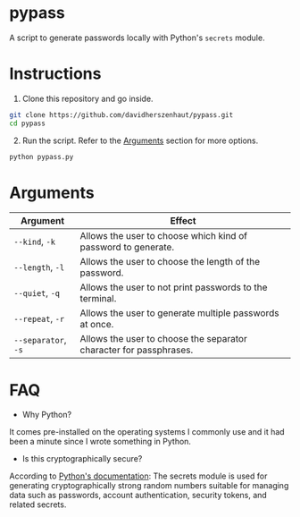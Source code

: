 # pypass

A script to generate passwords locally with Python's `secrets` module.

# Instructions

1. Clone this repository and go inside.

```bash
git clone https://github.com/davidherszenhaut/pypass.git
cd pypass
```

2. Run the script. Refer to the [Arguments](#arguments) section for more options.

```bash
python pypass.py
```

# Arguments

| Argument            | Effect                                                             |
| --------            | ------                                                             |
| `--kind`, `-k`      | Allows the user to choose which kind of password to generate.      |
| `--length`, `-l`    | Allows the user to choose the length of the password.              |
| `--quiet`, `-q`     | Allows the user to not print passwords to the terminal.            |
| `--repeat`, `-r`    | Allows the user to generate multiple passwords at once.            |
| `--separator`, `-s` | Allows the user to choose the separator character for passphrases. |

# FAQ

* Why Python?

It comes pre-installed on the operating systems I commonly use and it had been a minute since I wrote something in Python.

* Is this cryptographically secure?

According to [Python's documentation](https://docs.python.org/3/library/secrets.html): The secrets module is used for generating cryptographically strong random numbers suitable for managing data such as passwords, account authentication, security tokens, and related secrets.